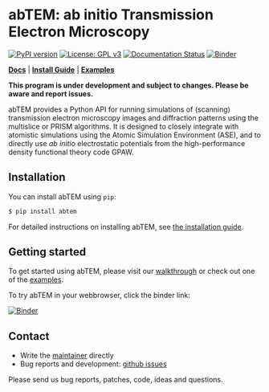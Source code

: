 # abTEM: ab initio Transmission Electron Microscopy

[![PyPI version](https://badge.fury.io/py/abtem.svg)](https://badge.fury.io/py/abtem)
[![License: GPL v3](https://img.shields.io/badge/License-GPLv3-blue.svg)](https://www.gnu.org/licenses/gpl-3.0)
[![Documentation Status](https://readthedocs.org/projects/abtem/badge/?version=latest)](https://abtem.readthedocs.io/en/latest/?badge=latest)
[![Binder](https://mybinder.org/badge_logo.svg)](https://mybinder.org/v2/gh/jacobjma/abTEM/master?filepath=examples%2Findex.ipynb)

[**Docs**](https://abtem.readthedocs.io/en/latest/index.html)
| [**Install Guide**](https://abtem.readthedocs.io/en/latest/install.html)
| [**Examples**](https://github.com/jacobjma/abTEM/tree/master/examples)

**This program is under development and subject to changes. Please be aware and report issues.**

abTEM provides a Python API for running simulations of (scanning) transmission electron microscopy images and diffraction patterns using the multislice or PRISM algorithms. It is designed to closely integrate with atomistic simulations using the Atomic Simulation Environment (ASE), and to directly use *ab initio* electrostatic potentials from the high-performance density functional theory code GPAW.

## Installation

You can install abTEM using `pip`:

```sh
$ pip install abtem
```

For detailed instructions on installing abTEM, see [the installation guide](https://abtem.readthedocs.io/en/latest/install.html).

## Getting started

To get started using abTEM, please visit our [walkthrough](https://abtem.readthedocs.io/en/latest/walkthrough/introduction.html) or check out one of the [examples](https://github.com/jacobjma/abTEM/tree/master/examples).

To try abTEM in your webbrowser, click the binder link:

[![Binder](https://mybinder.org/badge_logo.svg)](https://mybinder.org/v2/gh/jacobjma/abTEM/master?filepath=examples%2Findex.ipynb)


## Contact
* Write the [maintainer](https://github.com/jacobjma) directly
* Bug reports and development: [github issues](https://github.com/jacobjma/abTEM/issues)

Please send us bug reports, patches, code, ideas and questions.

